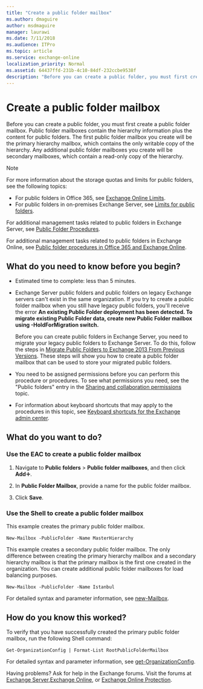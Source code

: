```yaml
---
title: "Create a public folder mailbox"
ms.author: dmaguire
author: msdmaguire
manager: laurawi
ms.date: 7/11/2018
ms.audience: ITPro
ms.topic: article
ms.service: exchange-online
localization_priority: Normal
ms.assetid: 64437ffd-231b-4c10-84df-232ccbe9538f
description: "Before you can create a public folder, you must first create a public folder mailbox. Public folder mailboxes contain the hierarchy information plus the content for public folders. The first public folder mailbox you create will be the primary hierarchy mailbox, which contains the only writable copy of the hierarchy. Any additional public folder mailboxes you create will be secondary mailboxes, which contain a read-only copy of the hierarchy."
---
```


# Create a public folder mailbox

Before you can create a public folder, you must first create a public folder mailbox. Public folder mailboxes contain the hierarchy information plus the content for public folders. The first public folder mailbox you create will be the primary hierarchy mailbox, which contains the only writable copy of the hierarchy. Any additional public folder mailboxes you create will be secondary mailboxes, which contain a read-only copy of the hierarchy. 
  
> [!NOTE]
>  For more information about the storage quotas and limits for public folders, see the following topics:
>  - For public folders in Office 365, see [Exchange Online Limits](https://go.microsoft.com/fwlink/p/?LinkID=391188).
>  - For public folders in on-premises Exchange Server, see [Limits for public folders](https://docs.microsoft.com/Exchange/collaboration/public-folders/limits). 
  
For additional management tasks related to public folders in Exchange Server, see [Public Folder Procedures](https://technet.microsoft.com/library/afa54c8e-f3ab-4f5f-85ad-fb2a905ecfa9.aspx).
  
For additional management tasks related to public folders in Exchange Online, see [Public folder procedures in Office 365 and Exchange Online](public-folder-procedures.md).
  
## What do you need to know before you begin?

- Estimated time to complete: less than 5 minutes.
    
- Exchange Server public folders and public folders on legacy Exchange servers can't exist in the same organization. If you try to create a public folder mailbox when you still have legacy public folders, you'll receive the error **An existing Public Folder deployment has been detected. To migrate existing Public Folder data, create new Public Folder mailbox using -HoldForMigration switch.**
    
    Before you can create public folders in Exchange Server, you need to migrate your legacy public folders to Exchange Server. To do this, follow the steps in [Migrate Public Folders to Exchange 2013 From Previous Versions](https://technet.microsoft.com/library/16773895-e9c3-4013-983f-683e5d14b221.aspx). These steps will show you how to create a public folder mailbox that can be used to store your migrated public folders.
    
- You need to be assigned permissions before you can perform this procedure or procedures. To see what permissions you need, see the "Public folders" entry in the [Sharing and collaboration permissions](https://technet.microsoft.com/library/b7fa4b7c-1266-45bd-a14b-f66be0459cc5.aspx) topic. 
    
- For information about keyboard shortcuts that may apply to the procedures in this topic, see [Keyboard shortcuts for the Exchange admin center](../../accessibility/keyboard-shortcuts-in-admin-center.md).
    
## What do you want to do?

### Use the EAC to create a public folder mailbox

1. Navigate to **Public folders** \> **Public folder mailboxes**, and then click **Add**![Add Icon](../../media/ITPro_EAC_AddIcon.gif).
    
2. In **Public Folder Mailbox**, provide a name for the public folder mailbox.
    
3. Click **Save**.
    
### Use the Shell to create a public folder mailbox

This example creates the primary public folder mailbox.
  
```
New-Mailbox -PublicFolder -Name MasterHierarchy
```

This example creates a secondary public folder mailbox. The only difference between creating the primary hierarchy mailbox and a secondary hierarchy mailbox is that the primary mailbox is the first one created in the organization. You can create additional public folder mailboxes for load balancing purposes.
  
```
New-Mailbox -PublicFolder -Name Istanbul 
```

For detailed syntax and parameter information, see [new-Mailbox](https://technet.microsoft.com/library/42dbb25a-0b23-4775-ae15-7af62c089565.aspx).
  
## How do you know this worked?

To verify that you have successfully created the primary public folder mailbox, run the following Shell command:
  
```
Get-OrganizationConfig | Format-List RootPublicFolderMailbox
```

For detailed syntax and parameter information, see [get-OrganizationConfig](https://technet.microsoft.com/library/3e07e5cc-5066-40e7-8642-845ad080f9a9.aspx).
  
Having problems? Ask for help in the Exchange forums. Visit the forums at [Exchange Server](https://go.microsoft.com/fwlink/p/?linkId=60612),[Exchange Online](https://go.microsoft.com/fwlink/p/?linkId=267542), or [Exchange Online Protection](https://go.microsoft.com/fwlink/p/?linkId=285351).
  

